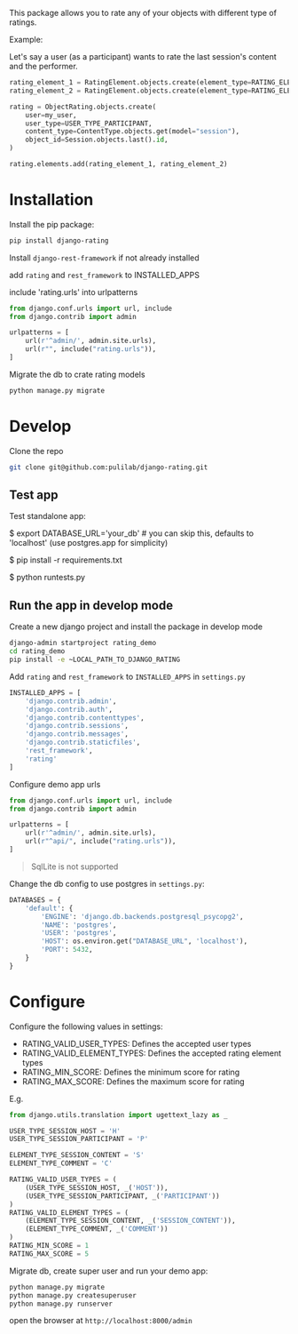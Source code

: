 This package allows you to rate any of your objects with different type of ratings.

Example:

Let's say a user (as a participant) wants to rate the last session's content and the performer.

```python
rating_element_1 = RatingElement.objects.create(element_type=RATING_ELEMENT_SESSION_CONTENT, score=5)
rating_element_2 = RatingElement.objects.create(element_type=RATING_ELEMENT_SESSION_PERFORMER, score=5)

rating = ObjectRating.objects.create(
    user=my_user,
    user_type=USER_TYPE_PARTICIPANT,
    content_type=ContentType.objects.get(model="session"),
    object_id=Session.objects.last().id, 
)

rating.elements.add(rating_element_1, rating_element_2)
```

# Installation

Install the pip package:

```bash
pip install django-rating
```

Install `django-rest-framework` if not already installed

add `rating` and `rest_framework` to INSTALLED_APPS

include 'rating.urls' into urlpatterns

```python
from django.conf.urls import url, include
from django.contrib import admin

urlpatterns = [
    url(r'^admin/', admin.site.urls),
    url(r"", include("rating.urls")),
]
```

Migrate the db to crate rating models

```bash
python manage.py migrate
```

# Develop

Clone the repo

```bash
git clone git@github.com:pulilab/django-rating.git
```

## Test app

Test standalone app:

$ export DATABASE_URL='your_db'  # you can skip this, defaults to 'localhost' (use postgres.app for simplicity)

$ pip install -r requirements.txt

$ python runtests.py

## Run the app in develop mode

Create a new django project and install the package in develop mode

```bash
django-admin startproject rating_demo
cd rating_demo
pip install -e ~LOCAL_PATH_TO_DJANGO_RATING
```

Add `rating` and `rest_framework` to `INSTALLED_APPS` in `settings.py`

```python
INSTALLED_APPS = [
    'django.contrib.admin',
    'django.contrib.auth',
    'django.contrib.contenttypes',
    'django.contrib.sessions',
    'django.contrib.messages',
    'django.contrib.staticfiles',
    'rest_framework',
    'rating'
]
```
Configure demo app urls

```python
from django.conf.urls import url, include
from django.contrib import admin

urlpatterns = [
    url(r'^admin/', admin.site.urls),
    url(r"^api/", include("rating.urls")),
]
```
> SqlLite is not supported

Change the db config to use postgres in `settings.py`:

```python
DATABASES = {
    'default': {
        'ENGINE': 'django.db.backends.postgresql_psycopg2',
        'NAME': 'postgres',
        'USER': 'postgres',
        'HOST': os.environ.get("DATABASE_URL", 'localhost'),
        'PORT': 5432,
    }
}
```

# Configure

Configure the following values in settings:
- RATING_VALID_USER_TYPES: Defines the accepted user types
- RATING_VALID_ELEMENT_TYPES: Defines the accepted rating element types
- RATING_MIN_SCORE: Defines the minimum score for rating
- RATING_MAX_SCORE: Defines the maximum score for rating

E.g.
```python
from django.utils.translation import ugettext_lazy as _

USER_TYPE_SESSION_HOST = 'H'
USER_TYPE_SESSION_PARTICIPANT = 'P'

ELEMENT_TYPE_SESSION_CONTENT = 'S'
ELEMENT_TYPE_COMMENT = 'C'

RATING_VALID_USER_TYPES = (
    (USER_TYPE_SESSION_HOST, _('HOST')),
    (USER_TYPE_SESSION_PARTICIPANT, _('PARTICIPANT'))
)
RATING_VALID_ELEMENT_TYPES = (
    (ELEMENT_TYPE_SESSION_CONTENT, _('SESSION_CONTENT')),
    (ELEMENT_TYPE_COMMENT, _('COMMENT'))
)
RATING_MIN_SCORE = 1
RATING_MAX_SCORE = 5

```


Migrate db, create super user and run your demo app:

```bash
python manage.py migrate
python manage.py createsuperuser
python manage.py runserver
```

open the browser at `http://localhost:8000/admin`

